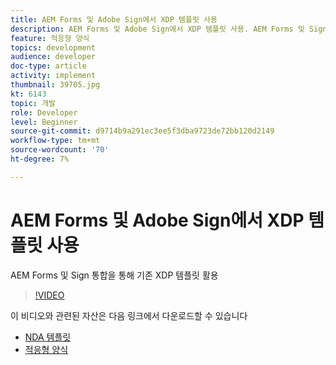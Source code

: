 ```yaml
---
title: AEM Forms 및 Adobe Sign에서 XDP 템플릿 사용
description: AEM Forms 및 Adobe Sign에서 XDP 템플릿 사용. AEM Forms 및 Sign 통합을 통해 기존 XDP 템플릿을 활용하는 방법을 자세히 설명하는 비디오입니다.
feature: 적응형 양식
topics: development
audience: developer
doc-type: article
activity: implement
thumbnail: 39705.jpg
kt: 6143
topic: 개발
role: Developer
level: Beginner
source-git-commit: d9714b9a291ec3ee5f3dba9723de72bb120d2149
workflow-type: tm+mt
source-wordcount: '70'
ht-degree: 7%

---
```


# AEM Forms 및 Adobe Sign에서 XDP 템플릿 사용

AEM Forms 및 Sign 통합을 통해 기존 XDP 템플릿 활용

>[!VIDEO](https://video.tv.adobe.com/v/39705/?quality=9&learn=on)

이 비디오와 관련된 자산은 다음 링크에서 다운로드할 수 있습니다

* [NDA 템플릿](assets/nda-agreement-xdp-template.zip)
* [적응형 양식](assets/nda-agreement-af-with-xdp-template.zip)
